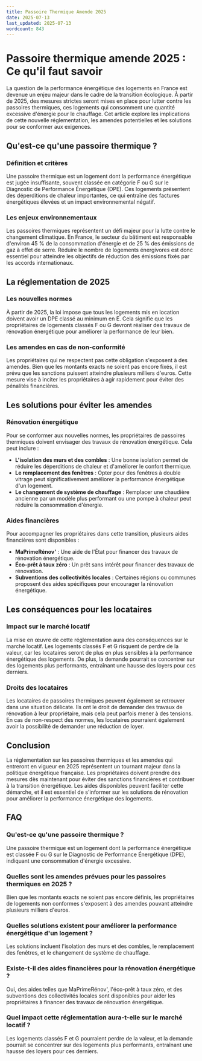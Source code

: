 ```yaml
---
title: Passoire Thermique Amende 2025
date: 2025-07-13
last_updated: 2025-07-13
wordcount: 843
---
```


# Passoire thermique amende 2025 : Ce qu'il faut savoir

La question de la performance énergétique des logements en France est devenue un enjeu majeur dans le cadre de la transition écologique. À partir de 2025, des mesures strictes seront mises en place pour lutter contre les passoires thermiques, ces logements qui consomment une quantité excessive d'énergie pour le chauffage. Cet article explore les implications de cette nouvelle réglementation, les amendes potentielles et les solutions pour se conformer aux exigences.

## Qu'est-ce qu'une passoire thermique ?

### Définition et critères

Une passoire thermique est un logement dont la performance énergétique est jugée insuffisante, souvent classée en catégorie F ou G sur le Diagnostic de Performance Énergétique (DPE). Ces logements présentent des déperditions de chaleur importantes, ce qui entraîne des factures énergétiques élevées et un impact environnemental négatif.

### Les enjeux environnementaux

Les passoires thermiques représentent un défi majeur pour la lutte contre le changement climatique. En France, le secteur du bâtiment est responsable d'environ 45 % de la consommation d'énergie et de 25 % des émissions de gaz à effet de serre. Réduire le nombre de logements énergivores est donc essentiel pour atteindre les objectifs de réduction des émissions fixés par les accords internationaux.

## La réglementation de 2025

### Les nouvelles normes

À partir de 2025, la loi impose que tous les logements mis en location doivent avoir un DPE classé au minimum en E. Cela signifie que les propriétaires de logements classés F ou G devront réaliser des travaux de rénovation énergétique pour améliorer la performance de leur bien. 

### Les amendes en cas de non-conformité

Les propriétaires qui ne respectent pas cette obligation s'exposent à des amendes. Bien que les montants exacts ne soient pas encore fixés, il est prévu que les sanctions puissent atteindre plusieurs milliers d'euros. Cette mesure vise à inciter les propriétaires à agir rapidement pour éviter des pénalités financières.

## Les solutions pour éviter les amendes

### Rénovation énergétique

Pour se conformer aux nouvelles normes, les propriétaires de passoires thermiques doivent envisager des travaux de rénovation énergétique. Cela peut inclure :

- **L'isolation des murs et des combles** : Une bonne isolation permet de réduire les déperditions de chaleur et d'améliorer le confort thermique.
- **Le remplacement des fenêtres** : Opter pour des fenêtres à double vitrage peut significativement améliorer la performance énergétique d'un logement.
- **Le changement de système de chauffage** : Remplacer une chaudière ancienne par un modèle plus performant ou une pompe à chaleur peut réduire la consommation d'énergie.

### Aides financières

Pour accompagner les propriétaires dans cette transition, plusieurs aides financières sont disponibles :

- **MaPrimeRénov'** : Une aide de l'État pour financer des travaux de rénovation énergétique.
- **Éco-prêt à taux zéro** : Un prêt sans intérêt pour financer des travaux de rénovation.
- **Subventions des collectivités locales** : Certaines régions ou communes proposent des aides spécifiques pour encourager la rénovation énergétique.

## Les conséquences pour les locataires

### Impact sur le marché locatif

La mise en œuvre de cette réglementation aura des conséquences sur le marché locatif. Les logements classés F et G risquent de perdre de la valeur, car les locataires seront de plus en plus sensibles à la performance énergétique des logements. De plus, la demande pourrait se concentrer sur des logements plus performants, entraînant une hausse des loyers pour ces derniers.

### Droits des locataires

Les locataires de passoires thermiques peuvent également se retrouver dans une situation délicate. Ils ont le droit de demander des travaux de rénovation à leur propriétaire, mais cela peut parfois mener à des tensions. En cas de non-respect des normes, les locataires pourraient également avoir la possibilité de demander une réduction de loyer.

## Conclusion

La réglementation sur les passoires thermiques et les amendes qui entreront en vigueur en 2025 représentent un tournant majeur dans la politique énergétique française. Les propriétaires doivent prendre des mesures dès maintenant pour éviter des sanctions financières et contribuer à la transition énergétique. Les aides disponibles peuvent faciliter cette démarche, et il est essentiel de s'informer sur les solutions de rénovation pour améliorer la performance énergétique des logements.

## FAQ

### Qu'est-ce qu'une passoire thermique ?

Une passoire thermique est un logement dont la performance énergétique est classée F ou G sur le Diagnostic de Performance Énergétique (DPE), indiquant une consommation d'énergie excessive.

### Quelles sont les amendes prévues pour les passoires thermiques en 2025 ?

Bien que les montants exacts ne soient pas encore définis, les propriétaires de logements non conformes s'exposent à des amendes pouvant atteindre plusieurs milliers d'euros.

### Quelles solutions existent pour améliorer la performance énergétique d'un logement ?

Les solutions incluent l'isolation des murs et des combles, le remplacement des fenêtres, et le changement de système de chauffage. 

### Existe-t-il des aides financières pour la rénovation énergétique ?

Oui, des aides telles que MaPrimeRénov', l'éco-prêt à taux zéro, et des subventions des collectivités locales sont disponibles pour aider les propriétaires à financer des travaux de rénovation énergétique.

### Quel impact cette réglementation aura-t-elle sur le marché locatif ?

Les logements classés F et G pourraient perdre de la valeur, et la demande pourrait se concentrer sur des logements plus performants, entraînant une hausse des loyers pour ces derniers.